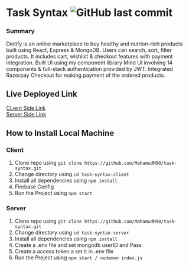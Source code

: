 # Task Syntax ![GitHub last commit](https://img.shields.io/github/last-commit/mahamudm90/task-syntax?color=blue&label=Task%20Syntax%20Project%20Last%20Commit&logo=github&logoColor=blue&style=social)


### Summary
Dietify is an online marketplace to buy healthy and nutrion-rich products built using React, Express & MongoDB.
Users can search, sort, filter products. It includes cart, wishlist & checkout features with payment integration.
Built UI using my component library Mind UI involving 14 components & full-stack authentication provided by JWT.
Integrated Razorpay Checkout for making payment of the ordered products.

## Live Deployed Link  
[CLient Side Link](https://task-syntax.web.app) <br>
[Server Side Link](https://task-syntax.vercel.app/)


## How to Install Local Machine

### Client 
1. Clone repo using `git clone https://github.com/MahamudM90/task-syntax.git`
2. Change directory using `cd task-syntax-client`
3. Install all dependencies using `npm install`
4. Firebase Config 
5. Run the Project using `npm start`


### Server
1. Clone repo using `git clone https://github.com/MahamudM90/task-syntax.git`
2. Change directory using `cd task-syntax-server`
3. Install all dependencies using `npm install`
4. Create a .env file and set mongodb userID and Pass
5. Create a access token a set it in .env file 
6. Run the Project using `npm start / nodemon index.js`
